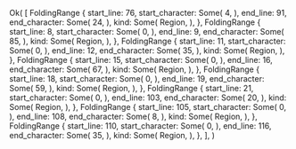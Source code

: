 Ok(
    [
        FoldingRange {
            start_line: 76,
            start_character: Some(
                4,
            ),
            end_line: 91,
            end_character: Some(
                24,
            ),
            kind: Some(
                Region,
            ),
        },
        FoldingRange {
            start_line: 8,
            start_character: Some(
                0,
            ),
            end_line: 9,
            end_character: Some(
                85,
            ),
            kind: Some(
                Region,
            ),
        },
        FoldingRange {
            start_line: 11,
            start_character: Some(
                0,
            ),
            end_line: 12,
            end_character: Some(
                35,
            ),
            kind: Some(
                Region,
            ),
        },
        FoldingRange {
            start_line: 15,
            start_character: Some(
                0,
            ),
            end_line: 16,
            end_character: Some(
                67,
            ),
            kind: Some(
                Region,
            ),
        },
        FoldingRange {
            start_line: 18,
            start_character: Some(
                0,
            ),
            end_line: 19,
            end_character: Some(
                59,
            ),
            kind: Some(
                Region,
            ),
        },
        FoldingRange {
            start_line: 21,
            start_character: Some(
                0,
            ),
            end_line: 103,
            end_character: Some(
                20,
            ),
            kind: Some(
                Region,
            ),
        },
        FoldingRange {
            start_line: 105,
            start_character: Some(
                0,
            ),
            end_line: 108,
            end_character: Some(
                8,
            ),
            kind: Some(
                Region,
            ),
        },
        FoldingRange {
            start_line: 110,
            start_character: Some(
                0,
            ),
            end_line: 116,
            end_character: Some(
                35,
            ),
            kind: Some(
                Region,
            ),
        },
    ],
)
